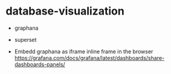 # database-visualization
* graphana 
* superset

* Embedd graphana as iframe inline frame in the browser 
https://grafana.com/docs/grafana/latest/dashboards/share-dashboards-panels/
